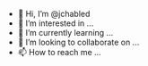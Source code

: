 - 👋 Hi, I’m @jchabled
- 👀 I’m interested in ...
- 🌱 I’m currently learning ...
- 💞️ I’m looking to collaborate on ...
- 📫 How to reach me ...

<!---
jchabled/jchabled is a ✨ special ✨ repository because its `README.md` (this file) appears on your GitHub profile.
You can click the Preview link to take a look at your changes.
--->
